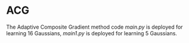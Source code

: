 # ACG
The Adaptive Composite Gradient method code
*main.py*  is deployed for learning 16 Gaussians,  *main1.py* is deployed for learning 5 Gaussians.
